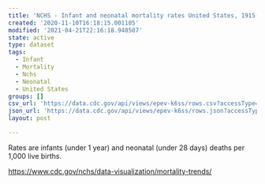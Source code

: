 ```yaml
---
title: 'NCHS - Infant and neonatal mortality rates United States, 1915-2013'
created: '2020-11-10T16:18:15.001105'
modified: '2021-04-21T22:16:18.948507'
state: active
type: dataset
tags:
  - Infant
  - Mortality
  - Nchs
  - Neonatal
  - United States
groups: []
csv_url: 'https://data.cdc.gov/api/views/epev-k6ss/rows.csv?accessType=DOWNLOAD'
json_url: 'https://data.cdc.gov/api/views/epev-k6ss/rows.json?accessType=DOWNLOAD'
layout: post

---
```

Rates are infants (under 1 year) and neonatal (under 28 days) deaths per 1,000 live births.

https://www.cdc.gov/nchs/data-visualization/mortality-trends/
